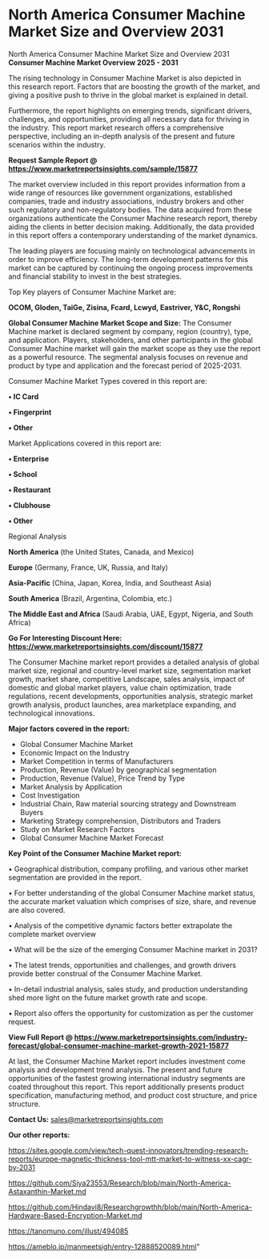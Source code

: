 # North America Consumer Machine Market Size and Overview 2031
North America Consumer Machine Market Size and Overview 2031
<Strong> Consumer Machine Market Overview 2025 - 2031</strong>

The rising technology in Consumer Machine Market is also depicted in this research report. Factors that are boosting the growth of the market, and giving a positive push to thrive in the global market is explained in detail.

Furthermore, the report highlights on emerging trends, significant drivers, challenges, and opportunities, providing all necessary data for thriving in the industry. This report market research offers a comprehensive perspective, including an in-depth analysis of the present and future scenarios within the industry.

<strong>Request Sample Report @ <a href=https://www.marketreportsinsights.com/sample/15877>https://www.marketreportsinsights.com/sample/15877</a></strong>

The market overview included in this report provides information from a wide range of resources like government organizations, established companies, trade and industry associations, industry brokers and other such regulatory and non-regulatory bodies. The data acquired from these organizations authenticate the Consumer Machine research report, thereby aiding the clients in better decision making. Additionally, the data provided in this report offers a contemporary understanding of the market dynamics.

The leading players are focusing mainly on technological advancements in order to improve efficiency. The long-term development patterns for this market can be captured by continuing the ongoing process improvements and financial stability to invest in the best strategies.

Top Key players of Consumer Machine Market are:

<strong>OCOM, Gloden, TaiGe, Zisina, Fcard, Lcwyd, Eastriver, Y&C, Rongshi</strong>

<strong><b>Global Consumer Machine Market Scope and Size:</b></strong>
The Consumer Machine market is declared segment by company, region (country), type, and application. Players, stakeholders, and other participants in the global Consumer Machine market will gain the market scope as they use the report as a powerful resource. The segmental analysis focuses on revenue and product by type and application and the forecast period of 2025-2031.

Consumer Machine Market Types covered in this report are:

<strong>• IC Card

• Fingerprint

• Other</strong>

Market Applications covered in this report are:

<strong>• Enterprise

• School

• Restaurant

• Clubhouse

• Other</strong> 

Regional Analysis

<strong>North America</strong> (the United States, Canada, and Mexico)

<strong>Europe</strong> (Germany, France, UK, Russia, and Italy)

<strong>Asia-Pacific</strong> (China, Japan, Korea, India, and Southeast Asia)

<strong>South America</strong> (Brazil, Argentina, Colombia, etc.)

<strong>The Middle East and Africa</strong> (Saudi Arabia, UAE, Egypt, Nigeria, and South Africa)

<strong>Go For Interesting Discount Here: <a href=https://www.marketreportsinsights.com/discount/15877>https://www.marketreportsinsights.com/discount/15877</a></strong>

The Consumer Machine market report provides a detailed analysis of global market size, regional and country-level market size, segmentation market growth, market share, competitive Landscape, sales analysis, impact of domestic and global market players, value chain optimization, trade regulations, recent developments, opportunities analysis, strategic market growth analysis, product launches, area marketplace expanding, and technological innovations.

<strong><b>Major factors covered in the report:</b></strong>
<ul>
  <li>Global Consumer Machine Market </li>
  <li>Economic Impact on the Industry</li>
  <li>Market Competition in terms of Manufacturers</li>
  <li>Production, Revenue (Value) by geographical segmentation</li>
  <li>Production, Revenue (Value), Price Trend by Type</li>
  <li>Market Analysis by Application</li>
  <li>Cost Investigation</li>
  <li>Industrial Chain, Raw material sourcing strategy and Downstream Buyers</li>
  <li>Marketing Strategy comprehension, Distributors and Traders</li>
  <li>Study on Market Research Factors</li>
  <li>Global Consumer Machine Market Forecast</li>
</ul>

<strong><b>Key Point of the Consumer Machine Market report:</b></strong>

• Geographical distribution, company profiling, and various other market segmentation are provided in the report.

• For better understanding of the global Consumer Machine market status, the accurate market valuation which comprises of size, share, and revenue are also covered.

• Analysis of the competitive dynamic factors better extrapolate the complete market overview

• What will be the size of the emerging Consumer Machine market in 2031?

• The latest trends, opportunities and challenges, and growth drivers provide better construal of the Consumer Machine Market.

• In-detail industrial analysis, sales study, and production understanding shed more light on the future market growth rate and scope.

• Report also offers the opportunity for customization as per the customer request.

<strong><b>View Full Report @ <a href=https://www.marketreportsinsights.com/industry-forecast/global-consumer-machine-market-growth-2021-15877>https://www.marketreportsinsights.com/industry-forecast/global-consumer-machine-market-growth-2021-15877</a></b></strong>


At last, the Consumer Machine Market report includes investment come analysis and development trend analysis. The present and future opportunities of the fastest growing international industry segments are coated throughout this report. This report additionally presents product specification, manufacturing method, and product cost structure, and price structure.

<strong>Contact Us:</strong>
sales@marketreportsinsights.com

<strong>Our other reports:</strong>

<a href=https://sites.google.com/view/tech-quest-innovators/trending-research-reports/europe-magnetic-thickness-tool-mtt-market-to-witness-xx-cagr-by-2031>https://sites.google.com/view/tech-quest-innovators/trending-research-reports/europe-magnetic-thickness-tool-mtt-market-to-witness-xx-cagr-by-2031</a>

<a href=https://github.com/Siya23553/Research/blob/main/North-America-Astaxanthin-Market.md>https://github.com/Siya23553/Research/blob/main/North-America-Astaxanthin-Market.md</a>

<a href=https://github.com/Hindavi8/Researchgrowthh/blob/main/North-America-Hardware-Based-Encryption-Market.md>https://github.com/Hindavi8/Researchgrowthh/blob/main/North-America-Hardware-Based-Encryption-Market.md</a>

<a href=https://tanomuno.com/illust/494085>https://tanomuno.com/illust/494085</a>

<a href=https://ameblo.jp/manmeetsigh/entry-12888520089.html>https://ameblo.jp/manmeetsigh/entry-12888520089.html</a>"
